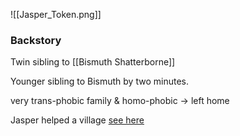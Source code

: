![[Jasper_Token.png]]
<h3> Backstory </h3>

Twin sibling to [[Bismuth Shatterborne]]

Younger sibling to Bismuth by two minutes.

very trans-phobic family & homo-phobic -> left home


Jasper helped a village [see here](That%20Time%20Jasper%20Helped%20a%20Village)

